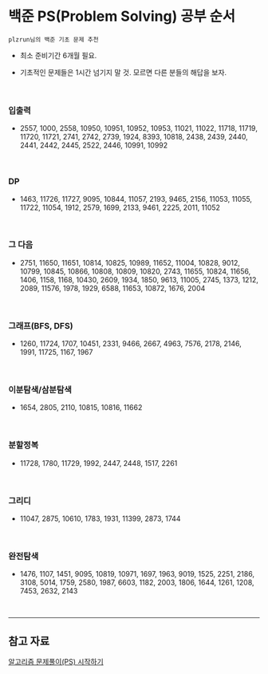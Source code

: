 # 백준 PS(Problem Solving) 공부 순서

`plzrun님의 백준 기초 문제 추천`

* 최소 준비기간 6개월 필요.
  
* 기초적인 문제들은 1시간 넘기지 말 것. 모르면 다른 분들의 해답을 보자.

<br>

### 입출력
- 2557, 1000, 2558, 10950, 10951, 10952, 10953, 11021, 11022, 11718, 11719, 11720, 11721, 2741, 2742, 2739, 1924, 8393, 10818, 2438, 2439, 2440, 2441, 2442, 2445, 2522, 2446, 10991, 10992

<br>

### DP
- 1463, 11726, 11727, 9095, 10844, 11057, 2193, 9465, 2156, 11053, 11055, 11722, 11054, 1912, 2579, 1699, 2133, 9461, 2225, 2011, 11052

<br>

### 그 다음
- 2751, 11650, 11651, 10814, 10825, 10989, 11652, 11004, 10828, 9012, 10799, 10845, 10866, 10808, 10809, 10820, 2743, 11655, 10824, 11656, 1406, 1158, 1168, 10430, 2609, 1934, 1850, 9613, 11005, 2745, 1373, 1212, 2089, 11576, 1978, 1929, 6588, 11653, 10872, 1676, 2004

<br>

### 그래프(BFS, DFS)
- 1260, 11724, 1707, 10451, 2331, 9466, 2667, 4963, 7576, 2178, 2146, 1991, 11725, 1167, 1967

<br>

### 이분탐색/삼분탐색 
- 1654, 2805, 2110, 10815, 10816, 11662

<br>

### 분할정복
- 11728, 1780, 11729, 1992, 2447, 2448, 1517, 2261

<br>

### 그리디
- 11047, 2875, 10610, 1783, 1931, 11399, 2873, 1744

<br>

### 완전탐색
- 1476, 1107, 1451, 9095, 10819, 10971, 1697, 1963, 9019, 1525, 2251, 2186, 3108, 5014, 1759, 2580, 1987, 6603, 1182, 2003, 1806, 1644, 1261, 1208, 7453, 2632, 2143

<br>

---

## 참고 자료
[알고리즘 문제풀이(PS) 시작하기](https://plzrun.tistory.com/entry/알고리즘-문제풀이PS-시작하기)